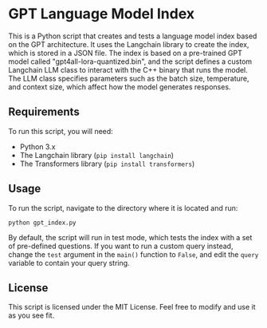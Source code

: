# GPT Language Model Index

This is a Python script that creates and tests a language model index based on the GPT architecture. It uses the Langchain library to create the index, which is stored in a JSON file. The index is based on a pre-trained GPT model called "gpt4all-lora-quantized.bin", and the script defines a custom Langchain LLM class to interact with the C++ binary that runs the model. The LLM class specifies parameters such as the batch size, temperature, and context size, which affect how the model generates responses.

## Requirements

To run this script, you will need:

- Python 3.x
- The Langchain library (`pip install langchain`)
- The Transformers library (`pip install transformers`)

## Usage

To run the script, navigate to the directory where it is located and run:

```
python gpt_index.py
```


By default, the script will run in test mode, which tests the index with a set of pre-defined questions. If you want to run a custom query instead, change the `test` argument in the `main()` function to `False`, and edit the `query` variable to contain your query string.

## License

This script is licensed under the MIT License. Feel free to modify and use it as you see fit.